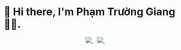 <h1 >
  👋 Hi there, I'm Phạm Trường Giang 👨‍💻.
</h1>
<p align='center'>
  
  <a href="www.linkedin.com/in/giangpham18">
    <img src="https://img.shields.io/badge/linkedin-%230077B5.svg?&style=for-the-badge&logo=linkedin&logoColor=white" />
  </a>&nbsp;&nbsp;
  <a href="mailto:giangbeo18@gmail.com">
    <img src="https://img.shields.io/badge/Gmail-D14836?style=for-the-badge&logo=gmail&logoColor=white" />        
  </a>&nbsp;&nbsp;
  
</p>
